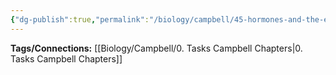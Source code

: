 ```yaml
---
{"dg-publish":true,"permalink":"/biology/campbell/45-hormones-and-the-endocrine-system/","dgHomeLink":true,"dgPassFrontmatter":true}
---
```


**Tags/Connections:**
[[Biology/Campbell/0. Tasks Campbell Chapters|0. Tasks Campbell Chapters]]